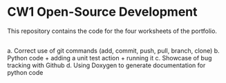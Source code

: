 # CW1 Open-Source Development

This repository contains the code for the four worksheets of the portfolio.

##

a. Correct use of git commands (add, commit, push, pull, branch, clone)
b. Python code + adding a unit test action + running it
c. Showcase of bug tracking with Github
d. Using Doxygen to generate documentation for python code



